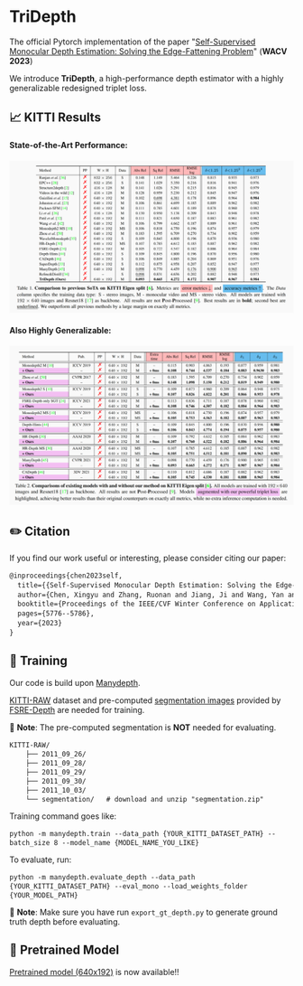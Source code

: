 # TriDepth

The official Pytorch implementation of the paper "[Self-Supervised Monocular Depth Estimation: Solving the Edge-Fattening Problem](https://arxiv.org/abs/2210.00411)" (**WACV 2023**)

We introduce **TriDepth**, a high-performance depth estimator with a highly generalizable redesigned triplet loss.

## 📈 KITTI Results

#### State-of-the-Art Performance:
![sota_result](assets/sota_result_table.png)

#### Also Highly Generalizable:
![generalizability](assets/generalizability_table.png)

## ✏️ Citation

If you find our work useful or interesting, please consider citing our paper:
```latex
@inproceedings{chen2023self,
  title={{Self-Supervised Monocular Depth Estimation: Solving the Edge-Fattening Problem}},
  author={Chen, Xingyu and Zhang, Ruonan and Jiang, Ji and Wang, Yan and Li, Ge and Li, Thomas H},
  booktitle={Proceedings of the IEEE/CVF Winter Conference on Applications of Computer Vision},
  pages={5776--5786},
  year={2023}
}
```


## 👀 Training

Our code is build upon [Manydepth](https://github.com/nianticlabs/manydepth).

[KITTI-RAW](https://www.cvlibs.net/datasets/kitti/raw_data.php) dataset and pre-computed [segmentation images](https://drive.google.com/file/d/1FNxJzGTfP1O_pUX9Va7d0dqZWtRi833X/view) provided by [FSRE-Depth](https://github.com/hyBlue/FSRE-Depth) are needed for training.

🐷 **Note**: The pre-computed segmentation is **NOT** needed for evaluating.


```
KITTI-RAW/
    ├── 2011_09_26/             
    ├── 2011_09_28/                    
    ├── 2011_09_29/
    ├── 2011_09_30/
    ├── 2011_10_03/
    └── segmentation/   # download and unzip "segmentation.zip" 
```

Training command goes like:
```
python -m manydepth.train --data_path {YOUR_KITTI_DATASET_PATH} --batch_size 8 --model_name {MODEL_NAME_YOU_LIKE}
```


To evaluate, run:
```
python -m manydepth.evaluate_depth --data_path {YOUR_KITTI_DATASET_PATH} --eval_mono --load_weights_folder {YOUR_MODEL_PATH}
```

🐷 **Note**: Make sure you have run `export_gt_depth.py` to generate ground truth depth before evaluating.


## 🌟 Pretrained Model
[Pretrained model (640x192)](https://drive.google.com/file/d/1B75fdPv4lhFQ25Ba7l0gzscPg91mQUZC/view?usp=sharing) is now available!!

